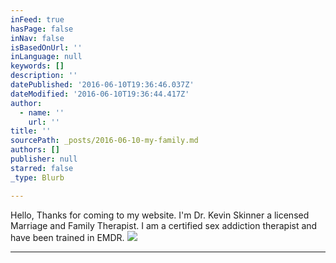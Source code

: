```yaml
---
inFeed: true
hasPage: false
inNav: false
isBasedOnUrl: ''
inLanguage: null
keywords: []
description: ''
datePublished: '2016-06-10T19:36:46.037Z'
dateModified: '2016-06-10T19:36:44.417Z'
author:
  - name: ''
    url: ''
title: ''
sourcePath: _posts/2016-06-10-my-family.md
authors: []
publisher: null
starred: false
_type: Blurb

---
```

Hello, Thanks for coming to my website. I'm Dr. Kevin Skinner a licensed Marriage and Family Therapist. I am a certified sex addiction therapist and have been trained in EMDR. ![](https://s3-us-west-2.amazonaws.com/the-grid-img/p/f4ec402797440ad969ccb3f3df46aabb985b93e7.jpg)

****